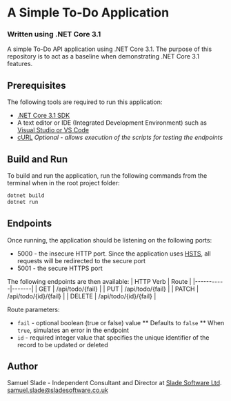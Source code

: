 # A Simple To-Do Application
### Written using .NET Core 3.1
A simple To-Do API application using .NET Core 3.1. The purpose of this repository is to act as a baseline
when demonstrating .NET Core 3.1 features.

## Prerequisites
The following tools are required to run this application:
 * [.NET Core 3.1 SDK](https://dotnet.microsoft.com/download/dotnet/current)
 * A text editor or IDE (Integrated Development Environment) such as [Visual Studio or VS Code](https://visualstudio.microsoft.com/downloads/)
 * [cURL](https://curl.haxx.se/download.html) *Optional - allows execution of the scripts for testing the endpoints*

## Build and Run
To build and run the application, run the following commands from the terminal when in the root project folder:

```bash
dotnet build
dotnet run
```

## Endpoints
Once running, the application should be listening on the following ports:
 * 5000 - the insecure HTTP port. Since the application uses [HSTS](https://en.wikipedia.org/wiki/HTTP_Strict_Transport_Security), all requests will be redirected to the secure port
 * 5001 - the secure HTTPS port

The following endpoints are then available:
| HTTP Verb | Route |
|-----------|-------|
| GET       | /api/todo/{fail} |
| PUT       | /api/todo/{fail} |
| PATCH     | /api/todo/{id}/{fail} |
| DELETE    | /api/todo/{id}/{fail} |

Route parameters:
 * `fail` - optional boolean (true or false) value
 ** Defaults to `false`
 ** When `true`, simulates an error in the endpoint
 * `id` - required integer value that specifies the unique identifier of the record to be updated or deleted

## Author
Samuel Slade - Independent Consultant and Director at [Slade Software Ltd](https://www.sladesoftware.co.uk).
[samuel.slade@sladesoftware.co.uk](mailto:samuel.slade@sladesoftware.co.uk)

